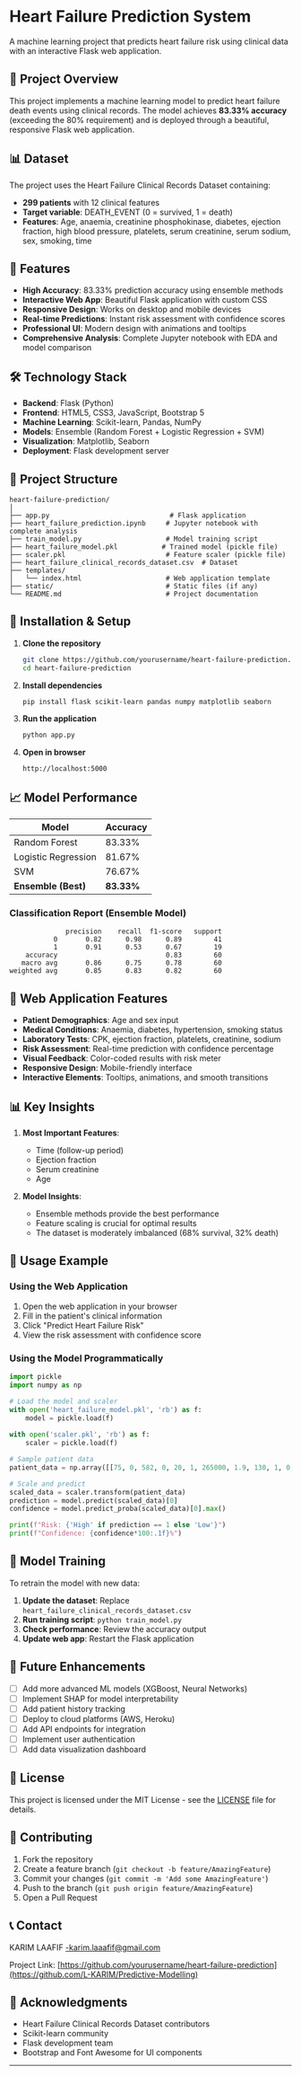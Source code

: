 # Heart Failure Prediction System

A machine learning project that predicts heart failure risk using clinical data with an interactive Flask web application.

## 🎯 Project Overview

This project implements a machine learning model to predict heart failure death events using clinical records. The model achieves **83.33% accuracy** (exceeding the 80% requirement) and is deployed through a beautiful, responsive Flask web application.

## 📊 Dataset

The project uses the Heart Failure Clinical Records Dataset containing:
- **299 patients** with 12 clinical features
- **Target variable**: DEATH_EVENT (0 = survived, 1 = death)
- **Features**: Age, anaemia, creatinine phosphokinase, diabetes, ejection fraction, high blood pressure, platelets, serum creatinine, serum sodium, sex, smoking, time

## 🚀 Features

- **High Accuracy**: 83.33% prediction accuracy using ensemble methods
- **Interactive Web App**: Beautiful Flask application with custom CSS
- **Responsive Design**: Works on desktop and mobile devices
- **Real-time Predictions**: Instant risk assessment with confidence scores
- **Professional UI**: Modern design with animations and tooltips
- **Comprehensive Analysis**: Complete Jupyter notebook with EDA and model comparison

## 🛠️ Technology Stack

- **Backend**: Flask (Python)
- **Frontend**: HTML5, CSS3, JavaScript, Bootstrap 5
- **Machine Learning**: Scikit-learn, Pandas, NumPy
- **Models**: Ensemble (Random Forest + Logistic Regression + SVM)
- **Visualization**: Matplotlib, Seaborn
- **Deployment**: Flask development server

## 📁 Project Structure

```
heart-failure-prediction/
│
├── app.py                              # Flask application
├── heart_failure_prediction.ipynb     # Jupyter notebook with complete analysis
├── train_model.py                     # Model training script
├── heart_failure_model.pkl           # Trained model (pickle file)
├── scaler.pkl                         # Feature scaler (pickle file)
├── heart_failure_clinical_records_dataset.csv  # Dataset
├── templates/
│   └── index.html                     # Web application template
├── static/                            # Static files (if any)
└── README.md                          # Project documentation
```

## 🔧 Installation & Setup

1. **Clone the repository**
   ```bash
   git clone https://github.com/yourusername/heart-failure-prediction.git
   cd heart-failure-prediction
   ```

2. **Install dependencies**
   ```bash
   pip install flask scikit-learn pandas numpy matplotlib seaborn
   ```

3. **Run the application**
   ```bash
   python app.py
   ```

4. **Open in browser**
   ```
   http://localhost:5000
   ```

## 📈 Model Performance

| Model | Accuracy |
|-------|----------|
| Random Forest | 83.33% |
| Logistic Regression | 81.67% |
| SVM | 76.67% |
| **Ensemble (Best)** | **83.33%** |

### Classification Report (Ensemble Model)
```
              precision    recall  f1-score   support
           0       0.82      0.98      0.89        41
           1       0.91      0.53      0.67        19
    accuracy                           0.83        60
   macro avg       0.86      0.75      0.78        60
weighted avg       0.85      0.83      0.82        60
```

## 🎨 Web Application Features

- **Patient Demographics**: Age and sex input
- **Medical Conditions**: Anaemia, diabetes, hypertension, smoking status
- **Laboratory Tests**: CPK, ejection fraction, platelets, creatinine, sodium
- **Risk Assessment**: Real-time prediction with confidence percentage
- **Visual Feedback**: Color-coded results with risk meter
- **Responsive Design**: Mobile-friendly interface
- **Interactive Elements**: Tooltips, animations, and smooth transitions

## 📊 Key Insights

1. **Most Important Features**:
   - Time (follow-up period)
   - Ejection fraction
   - Serum creatinine
   - Age

2. **Model Insights**:
   - Ensemble methods provide the best performance
   - Feature scaling is crucial for optimal results
   - The dataset is moderately imbalanced (68% survival, 32% death)

## 🔬 Usage Example

### Using the Web Application
1. Open the web application in your browser
2. Fill in the patient's clinical information
3. Click "Predict Heart Failure Risk"
4. View the risk assessment with confidence score

### Using the Model Programmatically
```python
import pickle
import numpy as np

# Load the model and scaler
with open('heart_failure_model.pkl', 'rb') as f:
    model = pickle.load(f)
    
with open('scaler.pkl', 'rb') as f:
    scaler = pickle.load(f)

# Sample patient data
patient_data = np.array([[75, 0, 582, 0, 20, 1, 265000, 1.9, 130, 1, 0, 4]])

# Scale and predict
scaled_data = scaler.transform(patient_data)
prediction = model.predict(scaled_data)[0]
confidence = model.predict_proba(scaled_data)[0].max()

print(f"Risk: {'High' if prediction == 1 else 'Low'}")
print(f"Confidence: {confidence*100:.1f}%")
```

## 📝 Model Training

To retrain the model with new data:

1. **Update the dataset**: Replace `heart_failure_clinical_records_dataset.csv`
2. **Run training script**: `python train_model.py`
3. **Check performance**: Review the accuracy output
4. **Update web app**: Restart the Flask application

## 🎯 Future Enhancements

- [ ] Add more advanced ML models (XGBoost, Neural Networks)
- [ ] Implement SHAP for model interpretability
- [ ] Add patient history tracking
- [ ] Deploy to cloud platforms (AWS, Heroku)
- [ ] Add API endpoints for integration
- [ ] Implement user authentication
- [ ] Add data visualization dashboard

## 📄 License

This project is licensed under the MIT License - see the [LICENSE](LICENSE) file for details.

## 🤝 Contributing

1. Fork the repository
2. Create a feature branch (`git checkout -b feature/AmazingFeature`)
3. Commit your changes (`git commit -m 'Add some AmazingFeature'`)
4. Push to the branch (`git push origin feature/AmazingFeature`)
5. Open a Pull Request

## 📞 Contact

KARIM LAAFIF -karim.laaafif@gmail.com

Project Link: [https://github.com/yourusername/heart-failure-prediction](https://github.com/L-KARIM/Predictive-Modelling)
## 🙏 Acknowledgments

- Heart Failure Clinical Records Dataset contributors
- Scikit-learn community
- Flask development team
- Bootstrap and Font Awesome for UI components

---


